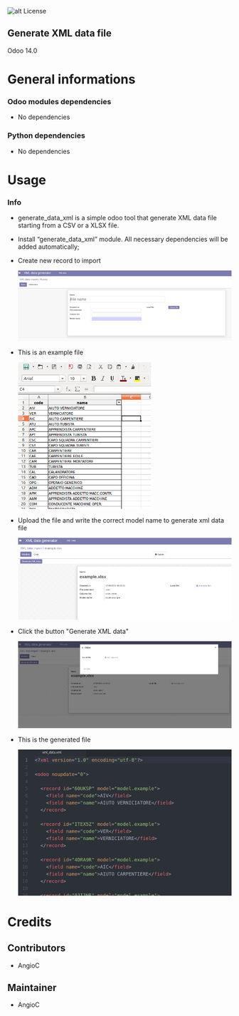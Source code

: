 ![alt License](https://img.shields.io/badge/licence-AGPL--3-blue.svg)

## Generate XML data file

Odoo 14.0

General informations
====================

### Odoo modules dependencies

* No dependencies

### Python dependencies

* No dependencies

Usage
=====

### Info
* generate_data_xml is a simple odoo tool that generate XML data file starting from a CSV or a XLSX file.
* Install “generate_data_xml” module. All necessary dependencies will be added automatically;

* Create new record to import

    ![Create](static/description/1.png)

* This is an example file

    ![Create](static/description/2.png)

* Upload the file and write the correct model name to generate xml data file

    ![Create](static/description/3.png)

* Click the button "Generate XML data"

    ![Create](static/description/4.png)

* This is the generated file

    ![Create](static/description/5.png)


Credits
=======

Contributors
------------

* AngioC


Maintainer
----------

* AngioC

